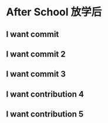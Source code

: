 # After School 放学后
## I want commit
## I want commit 2
## I want commit 3
## I want contribution 4
## I want contribution 5